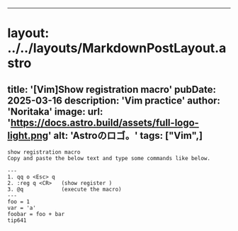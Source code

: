 
---
# layout: ../../layouts/MarkdownPostLayout.astro
title: '[Vim]Show registration macro'
pubDate: 2025-03-16
description: 'Vim practice'
author: 'Noritaka'
image:
    url: 'https://docs.astro.build/assets/full-logo-light.png'
    alt: 'Astroのロゴ。'
tags: ["Vim",]
---


```
show registration macro
Copy and paste the below text and type some commands like below.

---
1. qq o <Esc> q
2. :reg q <CR>   (show register )
3. @q            (execute the macro)
---
foo = 1
var = 'a'
foobar = foo + bar
tip641 
```
